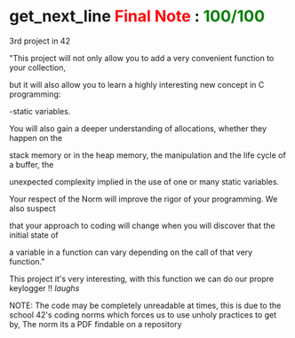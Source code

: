 # get_next_line                  <font color="red"> Final Note </font> : <font color="green">100/100</font> 
3rd project in 42

"This project will not only allow you to add a very convenient function to your collection,

but it will also allow you to learn a highly interesting new concept in C programming:

-static variables.

You will also gain a deeper understanding of allocations, whether they happen on the

stack memory or in the heap memory, the manipulation and the life cycle of a buffer, the

unexpected complexity implied in the use of one or many static variables.

Your respect of the Norm will improve the rigor of your programming. We also suspect

that your approach to coding will change when you will discover that the initial state of

a variable in a function can vary depending on the call of that very function."

This project it's very interesting, with this function we can do our propre keylogger !! *laughs*

NOTE: The code may be completely unreadable at times,
this is due to the school 42's coding norms which forces us to use unholy practices to get by,
The norm its a PDF findable on a repository
